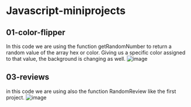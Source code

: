 # Javascript-miniprojects

## 01-color-flipper

In this code we are using the function getRandomNumber to return a random value of the array hex or color.
Giving us a specific color assigned to that value, the background is changing as well.
![image](https://user-images.githubusercontent.com/57111980/211841121-ad995fa1-7b3a-4960-bdae-26b6cd570030.png)

## 03-reviews

in this code we are using also the function RandomReview like the first project.
![image](https://user-images.githubusercontent.com/57111980/212042232-bfc3190d-d418-42a7-9a1a-4862f986a88b.png)
